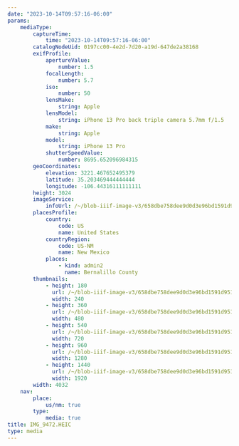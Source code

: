 ```yaml
---
date: "2023-10-14T09:57:16-06:00"
params:
    mediaType:
        captureTime:
            time: "2023-10-14T09:57:16-06:00"
        catalogNodeUid: 0197cc00-4e2d-7d20-a19d-647de2a38168
        exifProfile:
            apertureValue:
                number: 1.5
            focalLength:
                number: 5.7
            iso:
                number: 50
            lensMake:
                string: Apple
            lensModel:
                string: iPhone 13 Pro back triple camera 5.7mm f/1.5
            make:
                string: Apple
            model:
                string: iPhone 13 Pro
            shutterSpeedValue:
                number: 8695.652096984315
        geoCoordinates:
            elevation: 3221.467652495379
            latitude: 35.203469444444444
            longitude: -106.44316111111111
        height: 3024
        imageService:
            infoUrl: /~/blob-iiif-image-v3/658dbe758dee9d0d3e96bd1591d951ef6bd0171712798d2689971c2da7e5121a/info.json
        placesProfile:
            country:
                code: US
                name: United States
            countryRegion:
                code: US-NM
                name: New Mexico
            places:
                - kind: admin2
                  name: Bernalillo County
        thumbnails:
            - height: 180
              url: /~/blob-iiif-image-v3/658dbe758dee9d0d3e96bd1591d951ef6bd0171712798d2689971c2da7e5121a/full/240%2C180/0/default.jpg
              width: 240
            - height: 360
              url: /~/blob-iiif-image-v3/658dbe758dee9d0d3e96bd1591d951ef6bd0171712798d2689971c2da7e5121a/full/480%2C360/0/default.jpg
              width: 480
            - height: 540
              url: /~/blob-iiif-image-v3/658dbe758dee9d0d3e96bd1591d951ef6bd0171712798d2689971c2da7e5121a/full/720%2C540/0/default.jpg
              width: 720
            - height: 960
              url: /~/blob-iiif-image-v3/658dbe758dee9d0d3e96bd1591d951ef6bd0171712798d2689971c2da7e5121a/full/1280%2C960/0/default.jpg
              width: 1280
            - height: 1440
              url: /~/blob-iiif-image-v3/658dbe758dee9d0d3e96bd1591d951ef6bd0171712798d2689971c2da7e5121a/full/1920%2C1440/0/default.jpg
              width: 1920
        width: 4032
    nav:
        place:
            us/nm: true
        type:
            media: true
title: IMG_9472.HEIC
type: media
---
```


